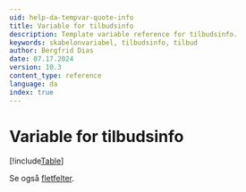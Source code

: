 ```yaml
---
uid: help-da-tempvar-quote-info
title: Variable for tilbudsinfo
description: Template variable reference for tilbudsinfo.
keywords: skabelonvariabel, tilbudsinfo, tilbud
author: Bergfrid Dias
date: 07.17.2024
version: 10.3
content_type: reference
language: da
index: true
---
```


# Variable for tilbudsinfo

[!include[Table](../../../../../common/includes/variable/table-quote-info.md)]

Se også [fletfelter][1].

<!-- Referenced links -->
[1]: ../merge-fields/index.md
